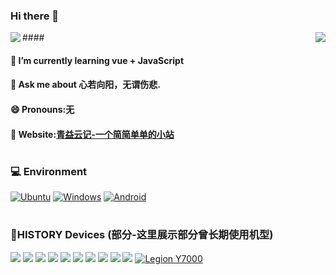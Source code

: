 ### Hi there 👋

<img align="right" src="https://github-readme-stats.vercel.app/api?username=qine233&include_all_commits=true&show_icons=true&theme=buefy&count_private=true&hide_border=true" />
####
<img align="left" src="https://github-readme-stats.vercel.app/api/top-langs/?username=qine233&layout=compact&exclude_repo=sumy7.github.io&theme=vue&show_icons=true" />


#### 🌱 I’m currently learning vue + JavaScript
#### 💬 Ask me about 心若向阳，无谓伤悲.
#### 😄 Pronouns:无
#### 👀 Website:[青益云记-一个简简单单的小站](https://www.idkzr.com/)
#


### 💻 Environment
[![Ubuntu](https://img.shields.io/badge/Env-Ubuntu-FFD700?style=flat-square&logo=Ubuntu&logoColor=FFFFFF&labelColor=FFD700)](https://www.ubuntu.org/)
[![Windows](https://img.shields.io/badge/Env-Windows-00BBFF?style=flat-square&logo=Windows&logoColor=FFFFFF&labelColor=00BBFF)](https://www.microsoft.com/windows10)
[![Android](https://img.shields.io/badge/Env-Android-00C000?style=flat-square&logo=android&logoColor=FFFFFF&labelColor=00C000)](https://www.android.com/android-11/)
#

### 📱HISTORY Devices (部分-这里展示部分曾长期使用机型)
[![](https://img.shields.io/badge/Device-MI%208%20LITE-F5DEB3?style=flat-square&logo=xiaomi&logoColor=FFFFFF&labelColor=FF4500)](https://mi.com/)
[![](https://img.shields.io/badge/Device-MI%205s-F5DEB3?style=flat-square&logo=xiaomi&logoColor=FFFFFF&labelColor=FF4500)](https://mi.com/)
[![](https://img.shields.io/badge/Device-MI%205-F5DEB3?style=flat-square&logo=xiaomi&logoColor=FFFFFF&labelColor=FF4500)](https://mi.com/)
[![](https://img.shields.io/badge/Device-RedMI%204a-F5DEB3?style=flat-square&logo=xiaomi&logoColor=FFFFFF&labelColor=FF4500)](https://mi.com/)
[![](https://img.shields.io/badge/Device-MI%2011%20LITE-F5DEB3?style=flat-square&logo=xiaomi&logoColor=FFFFFF&labelColor=FF4500)](https://mi.com/)
[![](https://img.shields.io/badge/Device-MI%208%20SE-F5DEB3?style=flat-square&logo=xiaomi&logoColor=FFFFFF&labelColor=FF4500)](https://mi.com/)
[![](https://img.shields.io/badge/Device-REDMI%201S-F5DEB3?style=flat-square&logo=xiaomi&logoColor=FFFFFF&labelColor=FF4500)](https://mi.com/)
[![](https://img.shields.io/badge/Device-HONOR%205X-F5DEB3?style=flat-square&logo=huawei&logoColor=FFFFFF&labelColor=D3D3D3)](https://huawei.com/)
[![](https://img.shields.io/badge/Device-samsung%20i869-ADD8E6?style=flat-square&logo=samsung&logoColor=000000&labelColor=FFFFFF)](https://samsung.com/)
[![](https://img.shields.io/badge/Device-iPhone%207-D3D3D3?style=flat-square&logo=apple&logoColor=FFFFFF&labelColor=4F4F4F)](https://www.apple.com/iphone-11/specs/)
[![Legion Y7000](https://img.shields.io/badge/Device-Legion%20R7000%202021-00BBFF?style=flat-square&logo=lenovo&logoColor=FFFFFF&labelColor=800000)](https://activity.lenovo.com.cn/xiaofei/zjz/hdy.html)
